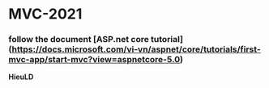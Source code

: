 # MVC-2021
### follow the document [ASP.net core tutorial] (https://docs.microsoft.com/vi-vn/aspnet/core/tutorials/first-mvc-app/start-mvc?view=aspnetcore-5.0)
__HieuLD__
